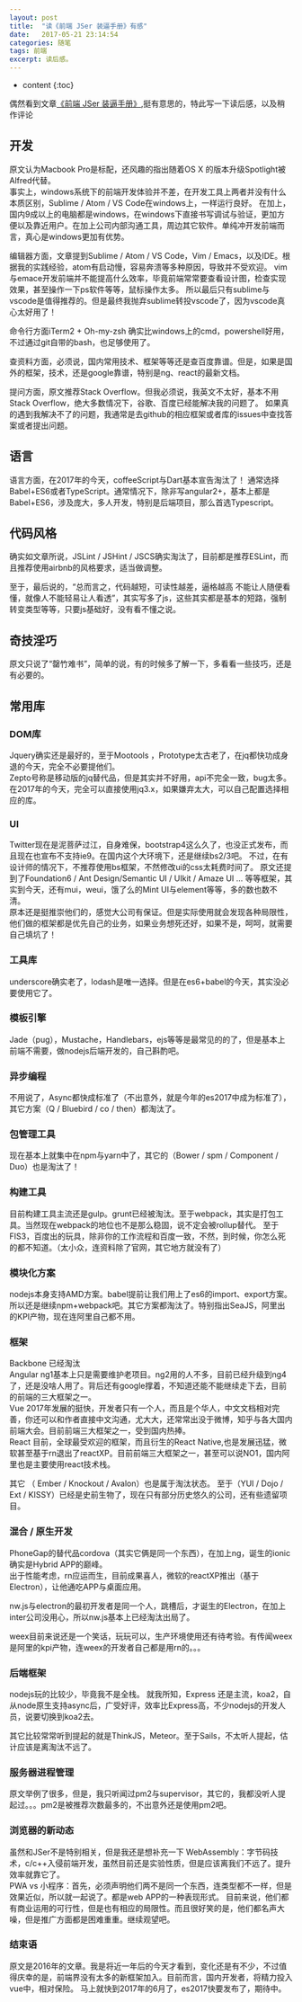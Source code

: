```yaml
---
layout: post
title:  "读《前端 JSer 装逼手册》有感"
date:   2017-05-21 23:14:54
categories: 随笔
tags: 前端
excerpt: 读后感。
---
```


* content
{:toc}

偶然看到文章[《前端 JSer 装逼手册》](https://segmentfault.com/a/1190000005987011?utm_source=tuicool&utm_medium=referral),挺有意思的，特此写一下读后感，以及稍作评论

## 开发
原文认为Macbook Pro是标配，还风趣的指出随着OS X 的版本升级Spotlight被Alfred代替。  
事实上，windows系统下的前端开发体验并不差，在开发工具上两者并没有什么本质区别，Sublime / Atom / VS Code在windows上，一样运行良好。
在加上，国内9成以上的电脑都是windows，在windows下直接书写调试与验证，更加方便以及靠近用户。在加上公司内部沟通工具，周边其它软件。单纯冲开发前端而言，真心是windows更加有优势。

编辑器方面，文章提到Sublime / Atom / VS Code，Vim / Emacs，以及IDE。根据我的实践经验，atom有启动慢，容易奔溃等多种原因，导致并不受欢迎。
vim与emace开发前端并不能提高什么效率，毕竟前端常常要查看设计图，检查实现效果，甚至操作一下ps软件等等，鼠标操作太多。
所以最后只有sublime与vscode是值得推荐的。但是最终我抛弃sublime转投vscode了，因为vscode真心太好用了！  

命令行方面iTerm2 + Oh-my-zsh 确实比windows上的cmd，powershell好用，不过通过git自带的bash，也足够使用了。  

查资料方面，必须说，国内常用技术、框架等等还是查百度靠谱。但是，如果是国外的框架，技术，还是google靠谱，特别是ng、react的最新文档。  

提问方面，原文推荐Stack Overflow。但我必须说，我英文不太好，基本不用Stack Overflow，绝大多数情况下，谷歌、百度已经能解决我的问题了。
如果真的遇到我解决不了的问题，我通常是去github的相应框架或者库的issues中查找答案或者提出问题。  

## 语言
语言方面，在2017年的今天，coffeeScript与Dart基本宣告淘汰了！
通常选择Babel+ES6或者TypeScript。通常情况下，除非写angular2+，基本上都是Babel+ES6，涉及庞大，多人开发，特别是后端项目，那么首选Typescript。

## 代码风格
确实如文章所说，JSLint / JSHint / JSCS确实淘汰了，目前都是推荐ESLint，而且推荐使用airbnb的风格要求，适当做调整。  

至于，最后说的，“总而言之，代码越短，可读性越差，逼格越高 不能让人随便看懂，就像人不能轻易让人看透”，其实写多了js，这些其实都是基本的短路，强制转变类型等等，只要js基础好，没有看不懂之说。

## 奇技淫巧
原文只说了“罄竹难书”，简单的说，有的时候多了解一下，多看看一些技巧，还是有必要的。

## 常用库

### DOM库
Jquery确实还是最好的，至于Mootools ，Prototype太古老了，在jq都快功成身退的今天，完全不必要提他们。  
Zepto号称是移动版的jq替代品，但是其实并不好用，api不完全一致，bug太多。在2017年的今天，完全可以直接使用jq3.x，如果嫌弃太大，可以自己配置选择相应的库。  

### UI
Twitter现在是泥菩萨过江，自身难保，bootstrap4这么久了，也没正式发布，而且现在也宣布不支持ie9。在国内这个大环境下，还是继续bs2/3吧。
不过，在有设计师的情况下，不推荐使用bs框架，不然修改ui的css太耗费时间了。
原文还提到了Foundation6 / Ant Design/Semantic UI / UIkit / Amaze UI ... 等等框架，其实到今天，还有mui，weui，饿了么的Mint UI与element等等，多的数也数不清。  
原本还是挺推崇他们的，感觉大公司有保证。但是实际使用就会发现各种局限性，他们做的框架都是优先自己的业务，如果业务想死还好，如果不是，呵呵，就需要自己填坑了！

### 工具库
underscore确实老了，lodash是唯一选择。但是在es6+babel的今天，其实没必要使用它了。  

### 模板引擎
Jade（pug），Mustache，Handlebars，ejs等等是最常见的的了，但是基本上前端不需要，做nodejs后端开发的，自己斟酌吧。  

### 异步编程
不用说了，Async都快成标准了（不出意外，就是今年的es2017中成为标准了），其它方案（Q / Bluebird / co / then）都淘汰了。

### 包管理工具
现在基本上就集中在npm与yarn中了，其它的（Bower / spm / Component / Duo）也是淘汰了！

### 构建工具
目前构建工具主流还是gulp。grunt已经被淘汰。至于webpack，其实是打包工具。当然现在webpack的地位也不是那么稳固，说不定会被rollup替代。
至于FIS3，百度出的玩具，除非你的工作流程和百度一致，不然，到时候，你怎么死的都不知道。（太小众，连资料除了官网，其它地方就没有了）  

### 模块化方案
nodejs本身支持AMD方案。babel提前让我们用上了es6的import、export方案。所以还是继续npm+webpack吧。其它方案都淘汰了。特别指出SeaJS，阿里出的KPI产物，现在连阿里自己都不用。

### 框架
Backbone 已经淘汰  
Angular ng1基本上只是需要维护老项目。ng2用的人不多，目前已经升级到ng4了，还是没啥人用了。背后还有google撑着，不知道还能不能继续走下去，目前的前端的三大框架之一。  
Vue 2017年发展的挺快，开发者只有一个人，而且是个华人，中文文档相对完善，你还可以和作者直接中文沟通，尤大大，还常常出没于微博，知乎与各大国内前端大会。目前前端三大框架之一，受到国内热捧。  
React 目前，全球最受欢迎的框架，而且衍生的React Native,也是发展迅猛，微软甚至基于rn退出了reactXP。目前前端三大框架之一，甚至可以说NO1，国内阿里也是主要使用react技术栈。  

其它 （ Ember / Knockout / Avalon）也是属于淘汰状态。
至于（YUI / Dojo / Ext / KISSY）已经是史前生物了，现在只有部分历史悠久的公司，还有些遗留项目。

### 混合 / 原生开发
PhoneGap的替代品cordova（其实它俩是同一个东西），在加上ng，诞生的ionic确实是Hybrid APP的巅峰。  
出于性能考虑，rn应运而生，目前成果喜人，微软的reactXP推出（基于Electron），让他通吃APP与桌面应用。  

nw.js与electron的最初开发者是同一个人，跳槽后，才诞生的Electron，在加上inter公司没用心，所以nw.js基本上已经淘汰出局了。  

weex目前来说还是一个笑话，玩玩可以，生产环境使用还有待考验。有传闻weex是阿里的kpi产物，连weex的开发者自己都是用rn的。。。

### 后端框架
nodejs玩的比较少，毕竟我不是全栈。
就我所知，Express 还是主流，koa2，自从node原生支持async后，广受好评，效率比Express高，不少nodejs的开发人员，说要切换到koa2去。  

其它比较常常听到提起的就是ThinkJS，Meteor。至于Sails，不太听人提起，估计应该是离淘汰不远了。

### 服务器进程管理
原文举例了很多，但是，我只听闻过pm2与supervisor，其它的，我都没听人提起过。。。pm2是被推荐次数最多的，不出意外还是使用pm2吧。  

### 浏览器的新动态
虽然和JSer不是特别相关，但是我还是想补充一下
WebAssembly：字节码技术，c/c++入侵前端开发，虽然目前还是实验性质，但是应该离我们不远了。提升效率就靠它了。  
PWA vs 小程序：首先，必须声明他们两不是同一个东西，连类型都不一样，但是效果近似，所以就一起说了。都是web APP的一种表现形式。
目前来说，他们都有商业运用的可行性，但是也有相应的局限性。而且很好笑的是，他们都名声大噪，但是推广方面都是困难重重。继续观望吧。

### 结束语
原文是2016年的文章。我是将近一年后的今天才看到，变化还是有不少，不过值得庆幸的是，前端界没有太多的新框架加入。目前而言，国内开发者，将精力投入vue中，相对保险。
马上就快到2017年的6月了，es2017快要发布了，期待中。


